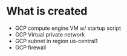 
# What is created

* GCP compute engine VM w/ startup script <br/>
* GCP Virtual private network <br/>
* GCP subnet in region us-central1 <br/>
* GCP firewall <br/>
